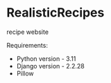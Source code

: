 # RealisticRecipes
recipe website

Requirements:
- Python version - 3.11
- Django version - 2.2.28
- Pillow
